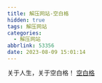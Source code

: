 ```yaml
---
title: 解压网站-空白格
hidden: true
tags: 解压网站
categories:
  - 解压网站
abbrlink: 53356
date: 2023-08-09 15:01:14
---
```


关于人生，关于空白格！
[空白格](https://www.blankwindows.com)